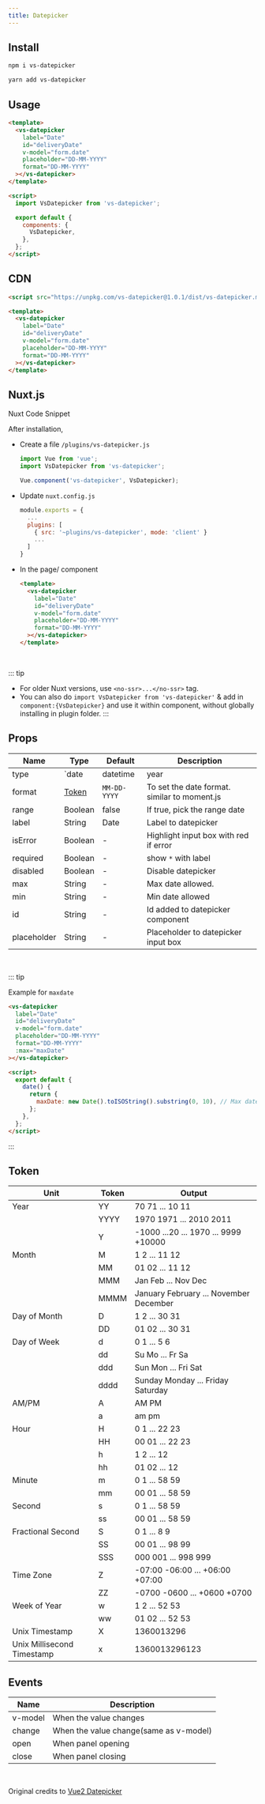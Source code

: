 ```yaml
---
title: Datepicker
---
```


<masthead title="Datepicker" description="A light weight vue datepicker. Perfect for all your datepicker scenarios.">
  <component-links
    codesandbox="https://codesandbox.io/s/vs-datepicker-4vcnu"
    github="https://github.com/ashwinkshenoy/vue-simple/tree/master/packages/vs-datepicker"
    packageName="vs-datepicker">
  </component-links>
</masthead>

## Install

```bash
npm i vs-datepicker
```

```bash
yarn add vs-datepicker
```

## Usage

```html
<template>
  <vs-datepicker
    label="Date"
    id="deliveryDate"
    v-model="form.date"
    placeholder="DD-MM-YYYY"
    format="DD-MM-YYYY"
  ></vs-datepicker>
</template>

<script>
  import VsDatepicker from 'vs-datepicker';

  export default {
    components: {
      VsDatepicker,
    },
  };
</script>
```

## CDN

```html
<script src="https://unpkg.com/vs-datepicker@1.0.1/dist/vs-datepicker.min.js"></script>
```

```html
<template>
  <vs-datepicker
    label="Date"
    id="deliveryDate"
    v-model="form.date"
    placeholder="DD-MM-YYYY"
    format="DD-MM-YYYY"
  ></vs-datepicker>
</template>
```

## Nuxt.js

Nuxt Code Snippet

After installation,

- Create a file `/plugins/vs-datepicker.js`

  ```javascript
  import Vue from 'vue';
  import VsDatepicker from 'vs-datepicker';

  Vue.component('vs-datepicker', VsDatepicker);
  ```

- Update `nuxt.config.js`
  ```javascript
  module.exports = {
    ...
    plugins: [
      { src: '~plugins/vs-datepicker', mode: 'client' }
      ...
    ]
  }
  ```
- In the page/ component

  ```html
  <template>
    <vs-datepicker
      label="Date"
      id="deliveryDate"
      v-model="form.date"
      placeholder="DD-MM-YYYY"
      format="DD-MM-YYYY"
    ></vs-datepicker>
  </template>
  ```

  <br />

::: tip

- For older Nuxt versions, use `<no-ssr>...</no-ssr>` tag.
- You can also do
  `import VsDatepicker from 'vs-datepicker'`
  & add in `component:{VsDatepicker}` and use it within component, without globally installing in plugin folder.
  :::

## Props

| Name        | Type                                 | Default      | Description                                  |
| ----------- | ------------------------------------ | ------------ | -------------------------------------------- |
| type        | `date|datetime|year|month|time|week` | `date`       | Select the type of picker                    |
| format      | [Token](#token)                      | `MM-DD-YYYY` | To set the date format. similar to moment.js |
| range       | Boolean                              | false        | If true, pick the range date                 |
| label       | String                               | Date         | Label to datepicker                          |
| isError     | Boolean                              | -            | Highlight input box with red if error        |
| required    | Boolean                              | -            | show `*` with label                          |
| disabled    | Boolean                              | -            | Disable datepicker                           |
| max         | String                               | -            | Max date allowed.                            |
| min         | String                               | -            | Min date allowed                             |
| id          | String                               | -            | Id added to datepicker component             |
| placeholder | String                               | -            | Placeholder to datepicker input box          |

<br />

::: tip

Example for `maxdate`

```html
<vs-datepicker
  label="Date"
  id="deliveryDate"
  v-model="form.date"
  placeholder="DD-MM-YYYY"
  format="DD-MM-YYYY"
  :max="maxDate"
></vs-datepicker>

<script>
  export default {
    date() {
      return {
        maxDate: new Date().toISOString().substring(0, 10), // Max date -> Today
      };
    },
  };
</script>
```

:::

## Token

| Unit                       | Token | Output                                 |
| -------------------------- | ----- | -------------------------------------- |
| Year                       | YY    | 70 71 ... 10 11                        |
|                            | YYYY  | 1970 1971 ... 2010 2011                |
|                            | Y     | -1000 ...20 ... 1970 ... 9999 +10000   |
| Month                      | M     | 1 2 ... 11 12                          |
|                            | MM    | 01 02 ... 11 12                        |
|                            | MMM   | Jan Feb ... Nov Dec                    |
|                            | MMMM  | January February ... November December |
| Day of Month               | D     | 1 2 ... 30 31                          |
|                            | DD    | 01 02 ... 30 31                        |
| Day of Week                | d     | 0 1 ... 5 6                            |
|                            | dd    | Su Mo ... Fr Sa                        |
|                            | ddd   | Sun Mon ... Fri Sat                    |
|                            | dddd  | Sunday Monday ... Friday Saturday      |
| AM/PM                      | A     | AM PM                                  |
|                            | a     | am pm                                  |
| Hour                       | H     | 0 1 ... 22 23                          |
|                            | HH    | 00 01 ... 22 23                        |
|                            | h     | 1 2 ... 12                             |
|                            | hh    | 01 02 ... 12                           |
| Minute                     | m     | 0 1 ... 58 59                          |
|                            | mm    | 00 01 ... 58 59                        |
| Second                     | s     | 0 1 ... 58 59                          |
|                            | ss    | 00 01 ... 58 59                        |
| Fractional Second          | S     | 0 1 ... 8 9                            |
|                            | SS    | 00 01 ... 98 99                        |
|                            | SSS   | 000 001 ... 998 999                    |
| Time Zone                  | Z     | -07:00 -06:00 ... +06:00 +07:00        |
|                            | ZZ    | -0700 -0600 ... +0600 +0700            |
| Week of Year               | w     | 1 2 ... 52 53                          |
|                            | ww    | 01 02 ... 52 53                        |
| Unix Timestamp             | X     | 1360013296                             |
| Unix Millisecond Timestamp | x     | 1360013296123                          |

## Events

| Name    | Description                            |
| ------- | -------------------------------------- |
| v-model | When the value changes                 |
| change  | When the value change(same as v-model) |
| open    | When panel opening                     |
| close   | When panel closing                     |

<br />

Original credits to [Vue2 Datepicker](https://github.com/mengxiong10/vue2-datepicker)
